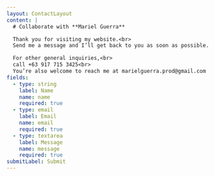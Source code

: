 ```yaml
---
layout: ContactLayout
content: |
  # Collaborate with **Mariel Guerra**

  Thank you for visiting my website.<br>
  Send me a message and I’ll get back to you as soon as possible.

  For other general inquiries,<br>
  call +63 917 715 3425<br>
  You’re also welcome to reach me at marielguerra.prod@gmail.com
fields:
  - type: string
    label: Name
    name: name
    required: true
  - type: email
    label: Email
    name: email
    required: true
  - type: textarea
    label: Message
    name: message
    required: true
submitLabel: Submit
---
```

